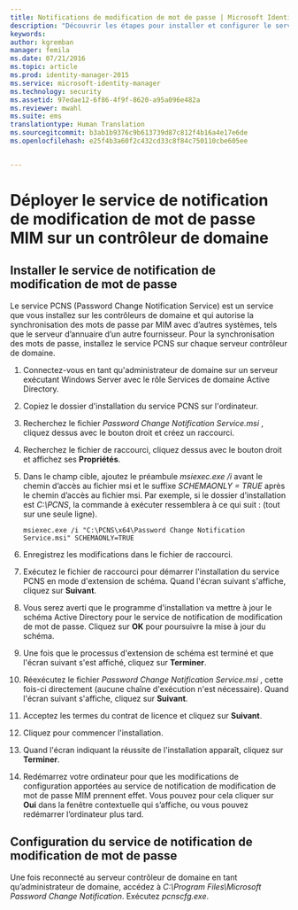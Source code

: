 ```yaml
---
title: Notifications de modification de mot de passe | Microsoft Identity Manager
description: "Découvrir les étapes pour installer et configurer le service de notification de modification de mot de passe MIM sur votre contrôleur de domaine."
keywords: 
author: kgremban
manager: femila
ms.date: 07/21/2016
ms.topic: article
ms.prod: identity-manager-2015
ms.service: microsoft-identity-manager
ms.technology: security
ms.assetid: 97edae12-6f86-4f9f-8620-a95a096e482a
ms.reviewer: mwahl
ms.suite: ems
translationtype: Human Translation
ms.sourcegitcommit: b3ab1b9376c9b613739d87c812f4b16a4e17e6de
ms.openlocfilehash: e25f4b3a60f2c432cd33c8f84c750110cbe605ee


---
```


# Déployer le service de notification de modification de mot de passe MIM sur un contrôleur de domaine

## Installer le service de notification de modification de mot de passe
Le service PCNS (Password Change Notification Service) est un service que vous installez sur les contrôleurs de domaine et qui autorise la synchronisation des mots de passe par MIM avec d’autres systèmes, tels que le serveur d’annuaire d’un autre fournisseur. Pour la synchronisation des mots de passe, installez le service PCNS sur chaque serveur contrôleur de domaine.

1.  Connectez-vous en tant qu'administrateur de domaine sur un serveur exécutant Windows Server avec le rôle Services de domaine Active Directory.

2.  Copiez le dossier d'installation du service PCNS sur l'ordinateur.

3.  Recherchez le fichier *Password Change Notification Service.msi* , cliquez dessus avec le bouton droit et créez un raccourci.

4.  Recherchez le fichier de raccourci, cliquez dessus avec le bouton droit et affichez ses **Propriétés**.

5.  Dans le champ cible, ajoutez le préambule *msiexec.exe /i* avant le chemin d’accès au fichier msi et le suffixe *SCHEMAONLY = TRUE* après le chemin d’accès au fichier msi. Par exemple, si le dossier d’installation est *C:\PCNS*, la commande à exécuter ressemblera à ce qui suit : (tout sur une seule ligne).

    ```
    msiexec.exe /i "C:\PCNS\x64\Password Change Notification Service.msi" SCHEMAONLY=TRUE
    ```

6.  Enregistrez les modifications dans le fichier de raccourci.

7.  Exécutez le fichier de raccourci pour démarrer l'installation du service PCNS en mode d'extension de schéma. Quand l'écran suivant s'affiche, cliquez sur **Suivant**.

8.  Vous serez averti que le programme d'installation va mettre à jour le schéma Active Directory pour le service de notification de modification de mot de passe. Cliquez sur **OK** pour poursuivre la mise à jour du schéma.

9. Une fois que le processus d'extension de schéma est terminé et que l'écran suivant s'est affiché, cliquez sur **Terminer**.

10. Réexécutez le fichier *Password Change Notification Service.msi* , cette fois-ci directement (aucune chaîne d'exécution n'est nécessaire).  Quand l'écran suivant s'affiche, cliquez sur **Suivant**.

11. Acceptez les termes du contrat de licence et cliquez sur **Suivant**.

12. Cliquez pour commencer l'installation.

13. Quand l'écran indiquant la réussite de l'installation apparaît, cliquez sur **Terminer**.

14. Redémarrez votre ordinateur pour que les modifications de configuration apportées au service de notification de modification de mot de passe MIM prennent effet. Vous pouvez pour cela cliquer sur **Oui** dans la fenêtre contextuelle qui s’affiche, ou vous pouvez redémarrer l’ordinateur plus tard.

## Configuration du service de notification de modification de mot de passe
Une fois reconnecté au serveur contrôleur de domaine en tant qu’administrateur de domaine, accédez à *C:\Program Files\Microsoft Password Change Notification*. Exécutez *pcnscfg.exe*.



<!--HONumber=Jul16_HO3-->


